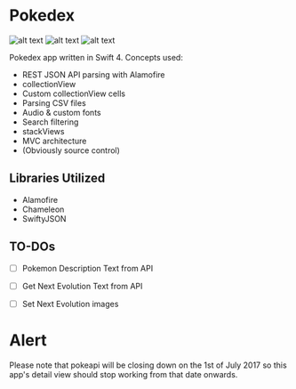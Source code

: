 # Pokedex
![alt text](https://github.com/Mackis/Pokedex/tree/master/Screenshots/1.png "Screenshot 1") ![alt text](https://github.com/Mackis/Pokedex/tree/master/Screenshots/2.png "Screenshot 2") ![alt text](https://github.com/Mackis/Pokedex/tree/master/Screenshots/3.png "Screenshot 3")

Pokedex app written in Swift 4. Concepts used: 

- REST JSON API parsing with Alamofire
- collectionView 
- Custom collectionView cells
- Parsing CSV files 
- Audio & custom fonts 
- Search filtering
- stackViews
- MVC architecture 
- (Obviously source control)

Libraries Utilized
----------------------------------------------
- Alamofire
- Chameleon
- SwiftyJSON


## TO-DOs
- [ ]  Pokemon Description Text from API
- [ ] Get Next Evolution Text from API
- [ ] Set Next Evolution images





Alert
====
Please note that pokeapi will be closing down on the 1st of July 2017 so this app's detail view should stop working from that date onwards.
